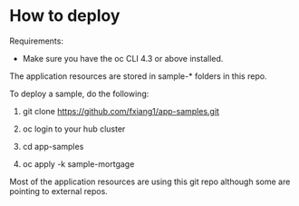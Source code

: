 # How to deploy

Requirements:
- Make sure you have the oc CLI 4.3 or above installed.

The application resources are stored in sample-* folders in this repo.

To deploy a sample, do the following:

1. git clone https://github.com/fxiang1/app-samples.git

2. oc login to your hub cluster

3. cd app-samples

4. oc apply -k sample-mortgage

Most of the application resources are using this git repo although some are pointing to external repos.
